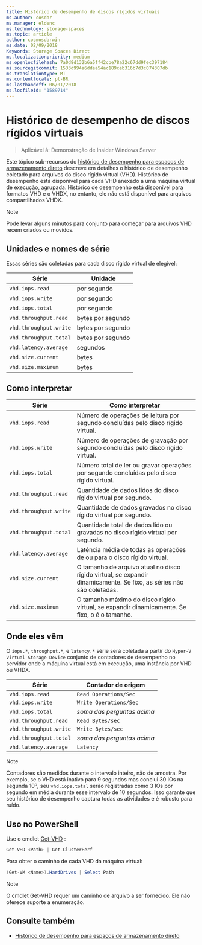 ```yaml
---
title: Histórico de desempenho de discos rígidos virtuais
ms.author: cosdar
ms.manager: eldenc
ms.technology: storage-spaces
ms.topic: article
author: cosmosdarwin
ms.date: 02/09/2018
Keywords: Storage Spaces Direct
ms.localizationpriority: medium
ms.openlocfilehash: 7a0d8d132b6a5ff42cbe78a22c67dd9fec397184
ms.sourcegitcommit: 1533d994a6ddea54ac189ceb316b7d3c074307db
ms.translationtype: MT
ms.contentlocale: pt-BR
ms.lasthandoff: 06/01/2018
ms.locfileid: "1589714"
---
```

# <a name="performance-history-for-virtual-hard-disks"></a>Histórico de desempenho de discos rígidos virtuais

> Aplicável à: Demonstração de Insider Windows Server

Este tópico sub-recursos do [histórico de desempenho para espaços de armazenamento direto](performance-history.md) descreve em detalhes o histórico de desempenho coletado para arquivos do disco rígido virtual (VHD). Histórico de desempenho está disponível para cada VHD anexado a uma máquina virtual de execução, agrupada. Histórico de desempenho está disponível para formatos VHD e o VHDX, no entanto, ele não está disponível para arquivos compartilhados VHDX.

   > [!NOTE]
   > Pode levar alguns minutos para conjunto para começar para arquivos VHD recém criados ou movidos.

## <a name="series-names-and-units"></a>Unidades e nomes de série

Essas séries são coletadas para cada disco rígido virtual de elegível:

| Série                    | Unidade             |
|---------------------------|------------------|
| `vhd.iops.read`           | por segundo       |
| `vhd.iops.write`          | por segundo       |
| `vhd.iops.total`          | por segundo       |
| `vhd.throughput.read`     | bytes por segundo |
| `vhd.throughput.write`    | bytes por segundo |
| `vhd.throughput.total`    | bytes por segundo |
| `vhd.latency.average`     | segundos          |
| `vhd.size.current`        |  bytes            |
| `vhd.size.maximum`        |  bytes            |

## <a name="how-to-interpret"></a>Como interpretar

| Série                    | Como interpretar                                                                                                 |
|---------------------------|------------------------------------------------------------------------------------------------------------------|
| `vhd.iops.read`           | Número de operações de leitura por segundo concluídas pelo disco rígido virtual.                                         |
| `vhd.iops.write`          | Número de operações de gravação por segundo concluídas pelo disco rígido virtual.                                        |
| `vhd.iops.total`          | Número total de ler ou gravar operações por segundo concluídas pelo disco rígido virtual.                          |
| `vhd.throughput.read`     | Quantidade de dados lidos do disco rígido virtual por segundo.                                                     |
| `vhd.throughput.write`    | Quantidade de dados gravados no disco rígido virtual por segundo.                                                    |
| `vhd.throughput.total`    | Quantidade total de dados lido ou gravadas no disco rígido virtual por segundo.                                 |
| `vhd.latency.average`     | Latência média de todas as operações de ou para o disco rígido virtual.                                              |
| `vhd.size.current`        | O tamanho de arquivo atual no disco rígido virtual, se expandir dinamicamente. Se fixo, as séries não são coletadas. |
| `vhd.size.maximum`        | O tamanho máximo do disco rígido virtual, se expandir dinamicamente. Se fixo, o é o tamanho.                  |

## <a name="where-they-come-from"></a>Onde eles vêm

O `iops.*`, `throughput.*`, e `latency.*` série será coletada a partir do `Hyper-V Virtual Storage Device` conjunto de contadores de desempenho no servidor onde a máquina virtual está em execução, uma instância por VHD ou VHDX.

| Série                    | Contador de origem         |
|---------------------------|------------------------|
| `vhd.iops.read`           | `Read Operations/Sec`  |
| `vhd.iops.write`          | `Write Operations/Sec` |
| `vhd.iops.total`          | *soma das perguntas acima*     |
| `vhd.throughput.read`     | `Read Bytes/sec`       |
| `vhd.throughput.write`    | `Write Bytes/sec`      |
| `vhd.throughput.total`    | *soma das perguntas acima*     |
| `vhd.latency.average`     | `Latency`              |

   > [!NOTE]
   > Contadores são medidos durante o intervalo inteiro, não de amostra. Por exemplo, se o VHD está inativo para 9 segundos mas conclui 30 IOs na segunda 10º, seu `vhd.iops.total` serão registradas como 3 IOs por segundo em média durante esse intervalo de 10 segundos. Isso garante que seu histórico de desempenho captura todas as atividades e é robusto para ruído.

## <a name="usage-in-powershell"></a>Uso no PowerShell

Use o cmdlet [Get-VHD](https://docs.microsoft.com/powershell/module/hyper-v/get-vhd) :

```PowerShell
Get-VHD <Path> | Get-ClusterPerf
```

Para obter o caminho de cada VHD da máquina virtual:

```PowerShell
(Get-VM <Name>).HardDrives | Select Path
```

   > [!NOTE]
   > O cmdlet Get-VHD requer um caminho de arquivo a ser fornecido. Ele não oferece suporte a enumeração.

## <a name="see-also"></a>Consulte também

- [Histórico de desempenho para espaços de armazenamento direto](performance-history.md)
